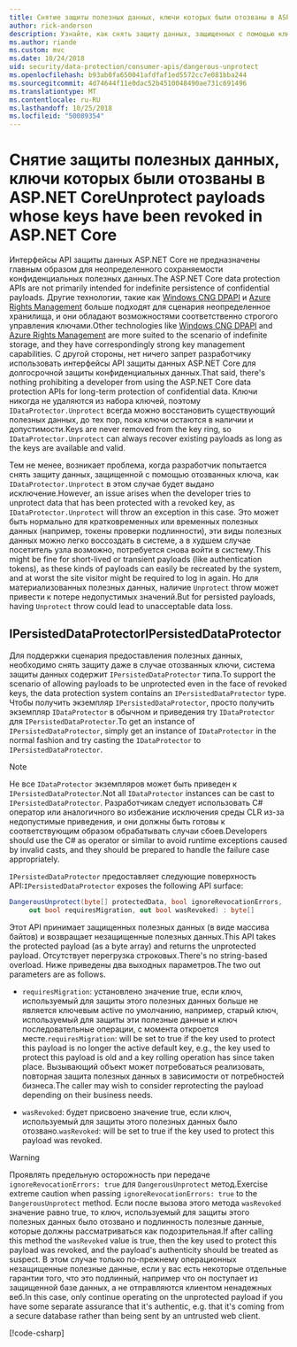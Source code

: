 ```yaml
---
title: Снятие защиты полезных данных, ключи которых были отозваны в ASP.NET Core
author: rick-anderson
description: Узнайте, как снять защиту данных, защищенных с помощью ключей, так как были отозваны, в приложении ASP.NET Core.
ms.author: riande
ms.custom: mvc
ms.date: 10/24/2018
uid: security/data-protection/consumer-apis/dangerous-unprotect
ms.openlocfilehash: b93ab0fa650041afdfaf1ed5572cc7e081bba244
ms.sourcegitcommit: 4d74644f11e0dac52b4510048490ae731c691496
ms.translationtype: MT
ms.contentlocale: ru-RU
ms.lasthandoff: 10/25/2018
ms.locfileid: "50089354"
---
```

# <a name="unprotect-payloads-whose-keys-have-been-revoked-in-aspnet-core"></a><span data-ttu-id="f7fa5-103">Снятие защиты полезных данных, ключи которых были отозваны в ASP.NET Core</span><span class="sxs-lookup"><span data-stu-id="f7fa5-103">Unprotect payloads whose keys have been revoked in ASP.NET Core</span></span>


<a name="data-protection-consumer-apis-dangerous-unprotect"></a>

<span data-ttu-id="f7fa5-104">Интерфейсы API защиты данных ASP.NET Core не предназначены главным образом для неопределенного сохраняемости конфиденциальных полезных данных.</span><span class="sxs-lookup"><span data-stu-id="f7fa5-104">The ASP.NET Core data protection APIs are not primarily intended for indefinite persistence of confidential payloads.</span></span> <span data-ttu-id="f7fa5-105">Другие технологии, такие как [Windows CNG DPAPI](https://msdn.microsoft.com/library/windows/desktop/hh706794%28v=vs.85%29.aspx) и [Azure Rights Management](/rights-management/) больше подходят для сценария неопределенное хранилища, и они обладают возможностями соответственно строгого управления ключами.</span><span class="sxs-lookup"><span data-stu-id="f7fa5-105">Other technologies like [Windows CNG DPAPI](https://msdn.microsoft.com/library/windows/desktop/hh706794%28v=vs.85%29.aspx) and [Azure Rights Management](/rights-management/) are more suited to the scenario of indefinite storage, and they have correspondingly strong key management capabilities.</span></span> <span data-ttu-id="f7fa5-106">С другой стороны, нет ничего запрет разработчику использовать интерфейсы API защиты данных ASP.NET Core для долгосрочной защиты конфиденциальных данных.</span><span class="sxs-lookup"><span data-stu-id="f7fa5-106">That said, there's nothing prohibiting a developer from using the ASP.NET Core data protection APIs for long-term protection of confidential data.</span></span> <span data-ttu-id="f7fa5-107">Ключи никогда не удаляются из набора ключей, поэтому `IDataProtector.Unprotect` всегда можно восстановить существующий полезных данных, до тех пор, пока ключи остаются в наличии и допустимости.</span><span class="sxs-lookup"><span data-stu-id="f7fa5-107">Keys are never removed from the key ring, so `IDataProtector.Unprotect` can always recover existing payloads as long as the keys are available and valid.</span></span>

<span data-ttu-id="f7fa5-108">Тем не менее, возникает проблема, когда разработчик попытается снять защиту данных, защищенной с помощью отозванных ключа, как `IDataProtector.Unprotect` в этом случае будет выдано исключение.</span><span class="sxs-lookup"><span data-stu-id="f7fa5-108">However, an issue arises when the developer tries to unprotect data that has been protected with a revoked key, as `IDataProtector.Unprotect` will throw an exception in this case.</span></span> <span data-ttu-id="f7fa5-109">Это может быть нормально для кратковременных или временных полезных данных (например, токены проверки подлинности), эти виды полезных данных можно легко воссоздать в системе, а в худшем случае посетитель узла возможно, потребуется снова войти в систему.</span><span class="sxs-lookup"><span data-stu-id="f7fa5-109">This might be fine for short-lived or transient payloads (like authentication tokens), as these kinds of payloads can easily be recreated by the system, and at worst the site visitor might be required to log in again.</span></span> <span data-ttu-id="f7fa5-110">Но для материализованных полезных данных, наличие `Unprotect` throw может привести к потере недопустимых значений.</span><span class="sxs-lookup"><span data-stu-id="f7fa5-110">But for persisted payloads, having `Unprotect` throw could lead to unacceptable data loss.</span></span>

## <a name="ipersisteddataprotector"></a><span data-ttu-id="f7fa5-111">IPersistedDataProtector</span><span class="sxs-lookup"><span data-stu-id="f7fa5-111">IPersistedDataProtector</span></span>

<span data-ttu-id="f7fa5-112">Для поддержки сценария предоставления полезных данных, необходимо снять защиту даже в случае отозванных ключи, система защиты данных содержит `IPersistedDataProtector` типа.</span><span class="sxs-lookup"><span data-stu-id="f7fa5-112">To support the scenario of allowing payloads to be unprotected even in the face of revoked keys, the data protection system contains an `IPersistedDataProtector` type.</span></span> <span data-ttu-id="f7fa5-113">Чтобы получить экземпляр `IPersistedDataProtector`, просто получить экземпляр `IDataProtector` в обычном и приведения try `IDataProtector` для `IPersistedDataProtector`.</span><span class="sxs-lookup"><span data-stu-id="f7fa5-113">To get an instance of `IPersistedDataProtector`, simply get an instance of `IDataProtector` in the normal fashion and try casting the `IDataProtector` to `IPersistedDataProtector`.</span></span>

> [!NOTE]
> <span data-ttu-id="f7fa5-114">Не все `IDataProtector` экземпляров может быть приведен к `IPersistedDataProtector`.</span><span class="sxs-lookup"><span data-stu-id="f7fa5-114">Not all `IDataProtector` instances can be cast to `IPersistedDataProtector`.</span></span> <span data-ttu-id="f7fa5-115">Разработчикам следует использовать C# оператор или аналогичного во избежание исключения среды CLR из-за недопустимые приведения, и они должны быть готовы к соответствующим образом обрабатывать случаи сбоев.</span><span class="sxs-lookup"><span data-stu-id="f7fa5-115">Developers should use the C# as operator or similar to avoid runtime exceptions caused by invalid casts, and they should be prepared to handle the failure case appropriately.</span></span>

<span data-ttu-id="f7fa5-116">`IPersistedDataProtector` предоставляет следующие поверхность API:</span><span class="sxs-lookup"><span data-stu-id="f7fa5-116">`IPersistedDataProtector` exposes the following API surface:</span></span>

```csharp
DangerousUnprotect(byte[] protectedData, bool ignoreRevocationErrors,
     out bool requiresMigration, out bool wasRevoked) : byte[]
```

<span data-ttu-id="f7fa5-117">Этот API принимает защищенных полезных данных (в виде массива байтов) и возвращает незащищенные полезных данных.</span><span class="sxs-lookup"><span data-stu-id="f7fa5-117">This API takes the protected payload (as a byte array) and returns the unprotected payload.</span></span> <span data-ttu-id="f7fa5-118">Отсутствует перегрузка строковых.</span><span class="sxs-lookup"><span data-stu-id="f7fa5-118">There's no string-based overload.</span></span> <span data-ttu-id="f7fa5-119">Ниже приведены два выходных параметров.</span><span class="sxs-lookup"><span data-stu-id="f7fa5-119">The two out parameters are as follows.</span></span>

* <span data-ttu-id="f7fa5-120">`requiresMigration`: установлено значение true, если ключ, используемый для защиты этого полезных данных больше не является ключевым active по умолчанию, например, старый ключ, используемый для защиты эти полезные данные и ключ последовательные операции, с момента откроется месте.</span><span class="sxs-lookup"><span data-stu-id="f7fa5-120">`requiresMigration`: will be set to true if the key used to protect this payload is no longer the active default key, e.g., the key used to protect this payload is old and a key rolling operation has since taken place.</span></span> <span data-ttu-id="f7fa5-121">Вызывающий объект может потребоваться реализовать, повторная защита полезных данных в зависимости от потребностей бизнеса.</span><span class="sxs-lookup"><span data-stu-id="f7fa5-121">The caller may wish to consider reprotecting the payload depending on their business needs.</span></span>

* <span data-ttu-id="f7fa5-122">`wasRevoked`: будет присвоено значение true, если ключ, используемый для защиты этого полезных данных было отозвано.</span><span class="sxs-lookup"><span data-stu-id="f7fa5-122">`wasRevoked`: will be set to true if the key used to protect this payload was revoked.</span></span>

>[!WARNING]
> <span data-ttu-id="f7fa5-123">Проявлять предельную осторожность при передаче `ignoreRevocationErrors: true` для `DangerousUnprotect` метод.</span><span class="sxs-lookup"><span data-stu-id="f7fa5-123">Exercise extreme caution when passing `ignoreRevocationErrors: true` to the `DangerousUnprotect` method.</span></span> <span data-ttu-id="f7fa5-124">Если после вызова этого метода `wasRevoked` значение равно true, то ключ, используемый для защиты этого полезных данных было отозвано и подлинность полезные данные, которые должны рассматриваться как подозрительная.</span><span class="sxs-lookup"><span data-stu-id="f7fa5-124">If after calling this method the `wasRevoked` value is true, then the key used to protect this payload was revoked, and the payload's authenticity should be treated as suspect.</span></span> <span data-ttu-id="f7fa5-125">В этом случае только по-прежнему операционных незащищенные полезные данные, если у вас есть некоторые отдельные гарантии того, что это подлинный, например что он поступает из защищенной базе данных, а не отправляются клиентом ненадежных веб.</span><span class="sxs-lookup"><span data-stu-id="f7fa5-125">In this case, only continue operating on the unprotected payload if you have some separate assurance that it's authentic, e.g. that it's coming from a secure database rather than being sent by an untrusted web client.</span></span>

[!code-csharp[](dangerous-unprotect/samples/dangerous-unprotect.cs)]
